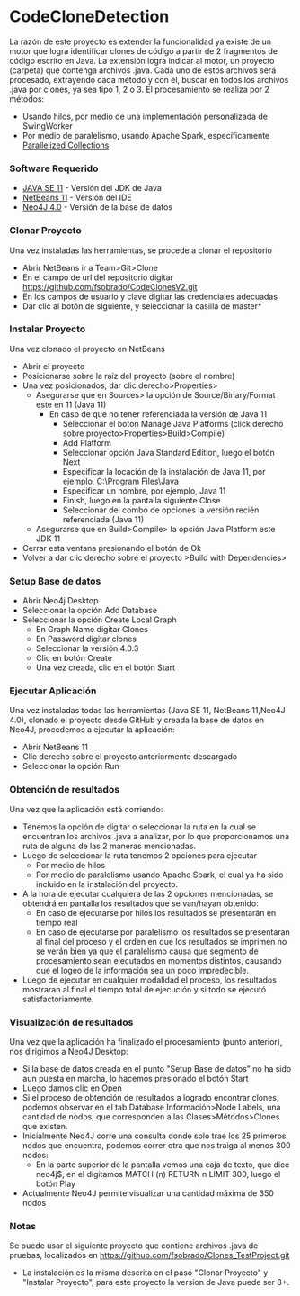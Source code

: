 # CodeCloneDetection
La razón de este proyecto es extender la funcionalidad ya existe de un motor que logra identificar clones de código a partir de 2 fragmentos de código escrito en Java. La extensión logra indicar al motor, un proyecto (carpeta) que contenga archivos .java. Cada uno de estos archivos será procesado, extrayendo cada método y con él, buscar en todos los archivos .java por clones, ya sea tipo 1, 2 o 3.
El procesamiento se realiza por 2 métodos:
* Usando hilos, por medio de una implementación personalizada de SwingWorker
* Por medio de paralelismo, usando Apache Spark, específicamente [Parallelized Collections](https://spark.apache.org/docs/latest/rdd-programming-guide.html#parallelized-collections)
### Software Requerido
* [JAVA SE 11](https://www.oracle.com/java/technologies/javase-jdk11-downloads.html) - Versión del JDK de Java
* [NetBeans 11](https://netbeans.apache.org/download/index.html) - Versión del IDE
* [Neo4J 4.0](https://neo4j.com/download/) - Versión de la base de datos
### Clonar Proyecto
Una vez instaladas las herramientas, se procede a clonar el repositorio
 * Abrir NetBeans ir a Team>Git>Clone
 * En el campo de url del repositorio digitar https://github.com/fsobrado/CodeClonesV2.git
 * En los campos de usuario y clave digitar las credenciales adecuadas
 * Dar clic al botón de siguiente, y seleccionar la casilla de master*
### Instalar Proyecto
Una vez clonado el proyecto en NetBeans
 * Abrir el proyecto
 * Posicionarse sobre la raíz del proyecto (sobre el nombre)
 * Una vez posicionados, dar clic derecho>Properties>
   - Asegurarse que en Sources> la opción de Source/Binary/Format este en 11 (Java 11)
     - En caso de que no tener referenciada la versión de Java 11
       - Seleccionar el boton Manage Java Platforms (click derecho sobre proyecto>Properties>Build>Compile)
       - Add Platform
       - Seleccionar opción Java Standard Edition, luego el botón Next
       - Especificar la locación de la instalación de Java 11, por ejemplo, C:\Program Files\Java
       - Especificar un nombre, por ejemplo, Java 11
       - Finish, luego en la pantalla siguiente Close
       - Seleccionar del combo de opciones la versión recién referenciada (Java 11)
   - Asegurarse que en Build>Compile> la opción Java Platform este JDK 11
 * Cerrar esta ventana presionando el botón de Ok
 * Volver a dar clic derecho sobre el proyecto >Build with Dependencies>
 ### Setup Base de datos
 * Abrir Neo4j Desktop
 * Seleccionar la opción Add Database
 * Seleccionar la opción Create Local Graph
   * En Graph Name digitar Clones
   * En Password digitar clones
   * Seleccionar la versión 4.0.3
   * Clic en botón Create
   * Una vez creada, clic en el botón Start
  ### Ejecutar Aplicación
  Una vez instaladas todas las herramientas (Java SE 11, NetBeans 11,Neo4J 4.0), clonado el proyecto desde GitHub y creada la base de       datos en Neo4J, procedemos a ejecutar la aplicación:
   * Abrir NetBeans 11
   * Clic derecho sobre el proyecto anteriormente descargado
   * Seleccionar la opción Run
   ### Obtención de resultados
   Una vez que la aplicación está corriendo:
   * Tenemos la opción de digitar o seleccionar la ruta en la cual se encuentran los archivos .java a analizar, por lo que 
   proporcionamos una ruta de alguna de las 2 maneras mencionadas.
   * Luego de seleccionar la ruta tenemos 2 opciones para ejecutar
     * Por medio de hilos
     * Por medio de paralelismo usando Apache Spark, el cual ya ha sido incluido en la instalación del proyecto.
   * A la hora de ejecutar cualquiera de las 2 opciones mencionadas, se obtendrá en pantalla los resultados que se van/hayan obtenido:
     * En caso de ejecutarse por hilos los resultados se presentarán en tiempo real
     * En caso de ejecutarse por paralelismo los resultados se presentaran al final del proceso y el orden en que los resultados se             imprimen no se verán bien ya que el paralelismo causa que segmento de procesamiento sean ejecutados en momentos distintos,              causando que el logeo de la información sea un poco impredecible.
   * Luego de ejecutar en cualquier modalidad el proceso, los resultados mostraran al final el tiempo total de ejecución y si todo se        ejecutó satisfactoriamente.
   ### Visualización de resultados
   Una vez que la aplicación ha finalizado el procesamiento (punto anterior), nos dirigimos a Neo4J Desktop:
   * Si la base de datos creada en el punto "Setup Base de datos" no ha sido aun puesta en marcha, lo hacemos presionado el botón Start
   * Luego damos clic en Open
   * Si el proceso de obtención de resultados a logrado encontrar clones, podemos observar en el tab Database Información>Node Labels,        una cantidad de nodos, que corresponden a las Clases>Métodos>Clones que existen.
   * Inicialmente Neo4J corre una consulta donde solo trae los 25 primeros nodos que encuentra, podemos correr otra que nos traiga al        menos 300 nodos:
     - En la parte superior de la pantalla vemos una caja de texto, que dice neo4j$, en el digitamos MATCH (n) RETURN n LIMIT 300, luego        el botón Play
   * Actualmente Neo4J permite visualizar una cantidad máxima de 350 nodos
   ### Notas
   Se puede usar el siguiente proyecto que contiene archivos .java de pruebas, localizados en
   https://github.com/fsobrado/Clones_TestProject.git
   * La instalación es la misma descrita en el paso "Clonar Proyecto" y "Instalar Proyecto", para este proyecto la version de Java puede      ser 8+.
   
     
     
   



